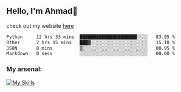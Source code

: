 
## Hello, I'm Ahmad👋

check out my website [here](https://ahmadalwi.com/)

<!--START_SECTION:waka-->

```txt
Python     12 hrs 33 mins  █████████████████████░░░░   83.95 %
Other      2 hrs 15 mins   ███▓░░░░░░░░░░░░░░░░░░░░░   15.10 %
JSON       8 mins          ▒░░░░░░░░░░░░░░░░░░░░░░░░   00.95 %
Markdown   0 secs          ░░░░░░░░░░░░░░░░░░░░░░░░░   00.00 %
```

<!--END_SECTION:waka-->

### My arsenal:

[![My Skills](https://skillicons.dev/icons?i=js,ts,py,go,react,nextjs,svelte,nodejs,django,tailwind,html,css,sass,firebase,mongodb,postgres,mysql,redis,git,github,docker,vscode,figma,godot)](https://skillicons.dev)
